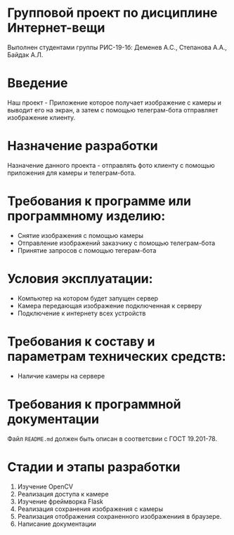 # Групповой проект по дисциплине Интернет-вещи
 Выполнен студентами группы РИС-19-1б: Деменев А.С., Степанова А.А., Байдак А.Л.
# Введение
 Наш проект - Приложение которое получает изображение с камеры и выводит его на экран, а затем с помощью телеграм-бота отправляет изображение клиенту.

# Назначение разработки
 Назначение данного проекта - отправлять фото клиенту с помощью приложения для камеры и телеграм-бота.

# Требования к программе или программному изделию:
 - Снятие изображения с помощью камеры
 - Отправление изображений заказчику с помощью телеграм-бота
 - Принятие запросов с помощью тегерам-бота

# Условия эксплуатации:
 - Компьютер на котором будет запущен сервер
 - Камера передающая изображение подключенная к серверу
- Подключение к интернету всех устройств 

# Требования к составу и параметрам технических средств:
 - Наличие камеры на сервере


# Требования к программной документации
 Файл `README.md` должен быть описан в соответсвии с ГОСТ 19.201-78.

# Стадии и этапы разработки
 1. Изучение OpenCV
 2. Реализация доступа к камере
 3. Изучение фреймворка Flask
 4. Реализация сохранения изображения с камеры
 5. Реализация отображения сохраненного изображениия в браузере.
 6. Написание документации
<!--# Порядок контроля и приемки->>